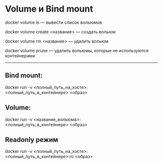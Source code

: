 # Volume и Bind mount

docker volume ls — вывести список вольюмов

docker volume create <название> — создать вольюм

docker volume rm <название> — удалить вольюм

docker volume prune — удалить вольюмы, которые не используются контейнерами

---

## Bind mount:

docker run -v <полный_путь_на_хосте>:<полный_путь_в_контейнере> <образ>

## Volume:

docker run -v <название_вольюма>:<полный_путь_в_контейнере> <образ>

## Readonly режим

docker run -v <полный_путь_на_хосте>:<полный_путь_в_контейнере>:ro <образ>